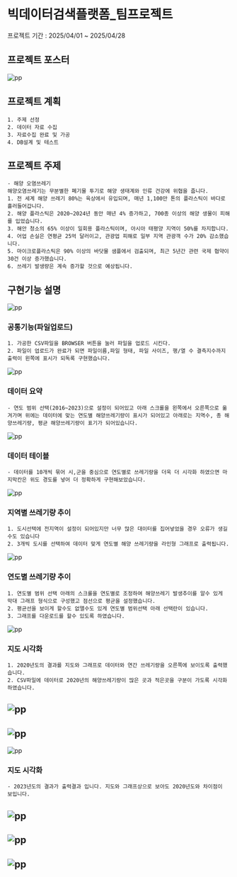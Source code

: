 # 빅데이터검색플랫폼_팀프로젝트

프로젝트 기간 : 2025/04/01 ~ 2025/04/28



## 프로젝트 포스터
![pp](./2차%20빅데이터검색플랫폼_해양쓰레기/2nd%20Big%20Data%20Search%20Platform_Marine%20WasteimagesMarine%20Pollution%20Waste%20Poster.jpg)
## 프로젝트 계획
    1. 주제 선정
    2. 데이터 자료 수집
    3. 자료수집 완료 및 가공
    4. DB설계 및 테스트

## 프로젝트 주제
    - 해양 오염쓰레기
    해양오염쓰레기는 무분별한 폐기물 투기로 해양 생태계와 인류 건강에 위협을 줍니다.
    1. 전 세계 해양 쓰레기 80%는 육상에서 유입되며, 매년 1,100만 톤의 플라스틱이 바다로 흘러들어갑니다.
    2. 해양 플라스틱은 2020~2024년 동안 매년 4% 증가하고, 700종 이상의 해양 생물이 피해를 입었습니다.
    3. 해안 청소의 65% 이상이 일회용 플라스틱이며, 아시아 태평양 지역이 50%를 차지합니다.
    4. 어업 손실은 연평균 25억 달러이고, 관광업 피해로 일부 지역 관광객 수가 20% 감소했습니다.
    5. 마이크로플라스틱은 90% 이상의 바닷물 샘플에서 검출되며, 최근 5년간 관련 국제 협약이 30건 이상 증가했습니다.
    6. 쓰레기 발생량은 계속 증가할 것으로 예상됩니다.
## 구현기능 설명
![pp](./2차%20빅데이터검색플랫폼_해양쓰레기/images/1.jpg)
### 공통기능(파일업로드)
    1. 가공한 CSV파일을 BROWSER 버튼을 눌러 파일을 업로드 시킨다.
    2. 파일이 업로드가 완료가 되면 파일이름,파일 형태, 파일 사이즈, 행/열 수 결측지수까지 출력이 왼쪽에 표시가 되독록 구현했습니다.
![pp](./2차%20빅데이터검색플랫폼_해양쓰레기/images/2.jpg)   
### 데이터 요약
    - 연도 범위 선택(2016~2023)으로 설정이 되어있고 아래 스크롤을 왼쪽에서 오른쪽으로 옮겨가며 위에는 데이터에 맞는 연도별 해양쓰레기량이 표시가 되어있고 아래로는 지역수, 총 해양쓰레기량, 평균 해양쓰레기량이 표기가 되어있습니다.
![pp](./2차%20빅데이터검색플랫폼_해양쓰레기/images/3.jpg)
### 데이터 테이블
    - 데이터를 10개씩 묶어 시,군을 중심으로 연도별로 쓰레기량을 더욱 더 시각화 하였으면 마지막칸은 위도 경도를 넣어 더 정확하게 구현해보았습니다. 
![pp](./2차%20빅데이터검색플랫폼_해양쓰레기/images/4.jpg)
### 지역별 쓰레기량 추이
    1. 도시선택에 전지역이 설정이 되어있지만 너무 많은 대이터를 집어넣었을 경우 오류가 생길 수도 있습니다
    2. 3개씩 도시를 선택하여 데이터 맞게 연도별 해양 쓰레기량을 라인형 그래프로 출력됩니다.
![pp](./2차%20빅데이터검색플랫폼_해양쓰레기/images/5.jpg) 
### 연도별 쓰레기량 추이
    1. 연도별 범위 선택 아래의 스크롤을 연도별로 조정하여 해양쓰레기 발생추이를 알수 있게 막대 그래프 형식으로 구성했고 점선으로 평균을 설정했습니다.
    2. 평균선을 보이게 할수도 없앨수도 있게 연도별 범위선택 아래 선택란이 있습니다.
    3. 그래프를 다운로드를 할수 있도록 하였습니다.
![pp](./2차%20빅데이터검색플랫폼_해양쓰레기/images/6.jpg)
### 지도 시각화
    1. 2020년도의 결과를 지도와 그래프로 데이터와 연간 쓰레기량을 오른쪽에 보이도록 출력했습니다.
    2. CSV파일에 데이터로 2020년의 해양쓰레기량이 많은 곳과 적은곳을 구분이 가도록 시각화 하였습니다.
![pp](./2차%20빅데이터검색플랫폼_해양쓰레기/images/7-1.jpg)
-----------------------------------------
![pp](./2차%20빅데이터검색플랫폼_해양쓰레기/images/7-2.jpg)
-----------------------------------------
![pp](./2차%20빅데이터검색플랫폼_해양쓰레기/images/7.jpg)
### 지도 시각화
    - 2023년도의 결과가 출력결과 입니다. 지도와 그래프상으로 보아도 2020년도와 차이점이 보입니다.
![pp](./2차%20빅데이터검색플랫폼_해양쓰레기/images/8-1.jpg)
-----------------------------------------
![pp](./2차%20빅데이터검색플랫폼_해양쓰레기/images/8-2.jpg)
-----------------------------------------
![pp](./2차%20빅데이터검색플랫폼_해양쓰레기/images/8.jpg)
-----------------------------------------

